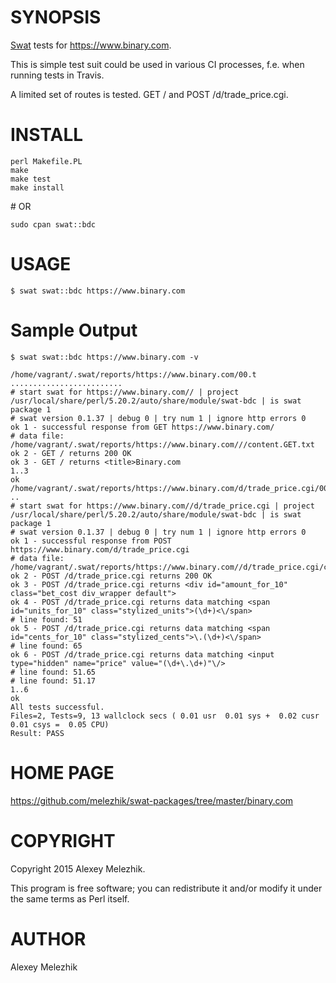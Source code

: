 # SYNOPSIS

[Swat](https://github.com/melezhik/swat) tests for https://www.binary.com. 

This is simple test suit could be used in various CI processes, f.e. when running tests in Travis.

A limited set of routes is tested. GET / and POST /d/trade\_price.cgi. 

# INSTALL

    perl Makefile.PL
    make
    make test
    make install

\# OR

    sudo cpan swat::bdc

# USAGE

    $ swat swat::bdc https://www.binary.com 

# Sample Output

    $ swat swat::bdc https://www.binary.com -v

    /home/vagrant/.swat/reports/https://www.binary.com/00.t .........................
    # start swat for https://www.binary.com// | project /usr/local/share/perl/5.20.2/auto/share/module/swat-bdc | is swat package 1
    # swat version 0.1.37 | debug 0 | try num 1 | ignore http errors 0
    ok 1 - successful response from GET https://www.binary.com/
    # data file: /home/vagrant/.swat/reports/https://www.binary.com///content.GET.txt
    ok 2 - GET / returns 200 OK
    ok 3 - GET / returns <title>Binary.com
    1..3
    ok
    /home/vagrant/.swat/reports/https://www.binary.com/d/trade_price.cgi/00.post.t ..
    # start swat for https://www.binary.com//d/trade_price.cgi | project /usr/local/share/perl/5.20.2/auto/share/module/swat-bdc | is swat package 1
    # swat version 0.1.37 | debug 0 | try num 1 | ignore http errors 0
    ok 1 - successful response from POST https://www.binary.com/d/trade_price.cgi
    # data file: /home/vagrant/.swat/reports/https://www.binary.com//d/trade_price.cgi/content.POST.txt
    ok 2 - POST /d/trade_price.cgi returns 200 OK
    ok 3 - POST /d/trade_price.cgi returns <div id="amount_for_10" class="bet_cost div_wrapper default">
    ok 4 - POST /d/trade_price.cgi returns data matching <span id="units_for_10" class="stylized_units">(\d+)<\/span>
    # line found: 51
    ok 5 - POST /d/trade_price.cgi returns data matching <span id="cents_for_10" class="stylized_cents">\.(\d+)<\/span>
    # line found: 65
    ok 6 - POST /d/trade_price.cgi returns data matching <input type="hidden" name="price" value="(\d+\.\d+)"\/>
    # line found: 51.65
    # line found: 51.17
    1..6
    ok
    All tests successful.
    Files=2, Tests=9, 13 wallclock secs ( 0.01 usr  0.01 sys +  0.02 cusr  0.01 csys =  0.05 CPU)
    Result: PASS
    

# HOME PAGE

https://github.com/melezhik/swat-packages/tree/master/binary.com

# COPYRIGHT

Copyright 2015 Alexey Melezhik.

This program is free software; you can redistribute it and/or modify it under the same terms as Perl itself.

# AUTHOR

Alexey Melezhik
